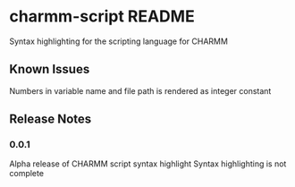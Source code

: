 # charmm-script README

Syntax highlighting for the scripting language for CHARMM

## Known Issues

Numbers in variable name and file path is rendered as integer constant

## Release Notes

### 0.0.1

Alpha release of CHARMM script syntax highlight
Syntax highlighting is not complete


